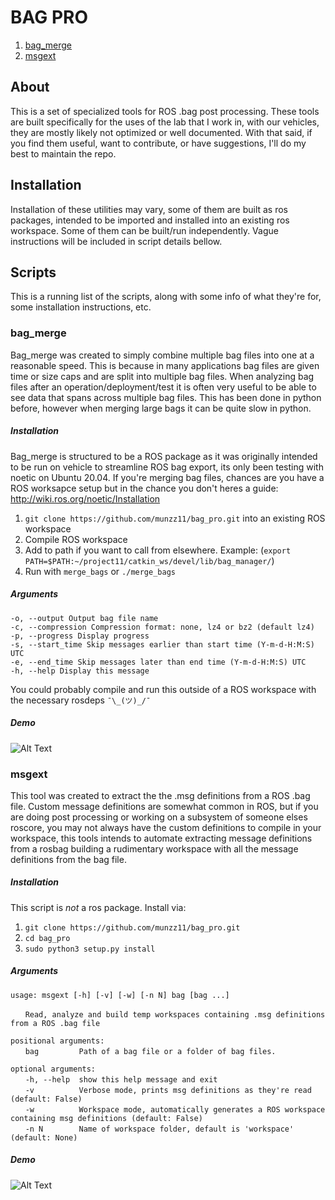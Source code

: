 # BAG PRO

1. [ bag_merge ](#bag_merge)
2. [ msgext ](#msgext)

## About
This is a set of specialized tools for ROS .bag post processing. These tools are built specifically for the uses of the lab that I work in, with our vehicles, they are mostly likely not optimized or well documented. With that said, if you find them useful, want to contribute, or have suggestions, I'll do my best to maintain the repo.

## Installation
Installation of these utilities may vary, some of them are built as ros packages, intended to be imported and installed into an existing ros workspace. Some of them can be built/run independently. Vague instructions will be included in script details bellow. 

## Scripts

This is a running list of the scripts, along with some info of what they're for, some installation instructions, etc.


<a name="#bag_merge"></a>

### bag_merge

Bag_merge was created to simply combine multiple bag files into one at a reasonable speed. This is because in many applications bag files are given time or size caps and are split into multiple bag files. When analyzing bag files after an operation/deployment/test it is often very useful to be able to see data that spans across multiple bag files. 
This has been done in python before, however when merging large bags it can be quite slow in python.

##### Installation
Bag_merge is structured to be a ROS package as it was originally intended to be run on vehicle to streamline ROS bag export, its only been testing with noetic on Ubuntu 20.04. 
If you're merging bag files, chances are you have a ROS worksapce setup but in the chance you don't heres a guide: http://wiki.ros.org/noetic/Installation
1. `git clone https://github.com/munzz11/bag_pro.git` into an existing ROS workspace
2. Compile ROS workspace
3. Add to path if you want to call from elsewhere. Example: (`export PATH=$PATH:~/project11/catkin_ws/devel/lib/bag_manager/`)
4. Run with `merge_bags` or `./merge_bags`

##### Arguments 
`-o, --output Output bag file name`<br />
`-c, --compression Compression format: none, lz4 or bz2 (default lz4)`<br />
`-p, --progress Display progress`<br />
`-s, --start_time Skip messages earlier than start time (Y-m-d-H:M:S) UTC`<br />
`-e, --end_time Skip messages later than end time (Y-m-d-H:M:S) UTC`<br />
`-h, --help Display this message`<br />

You could probably compile and run this outside of a ROS workspace with the necessary rosdeps  `¯\_(ツ)_/¯`

##### Demo
![Alt Text](https://i.ibb.co/tYWq8qv/merge-bag-example.gif)

<a name="#msgext"></a>

### msgext
This tool was created to extract the the .msg definitions from a ROS .bag file. Custom message definitions are somewhat common in ROS, but if you are doing post processing or working on a subsystem of someone elses roscore, you may not always have the custom definitions to compile in your workspace, this tools intends to automate extracting message definitions from a rosbag building a rudimentary workspace with all the message definitions from the bag file.

##### Installation 
This script is *not* a ros package. Install via:
1. `git clone https://github.com/munzz11/bag_pro.git` 
2. `cd bag_pro`
3. `sudo python3 setup.py install`

##### Arguments
`usage: msgext [-h] [-v] [-w] [-n N] bag [bag ...]`<br />

&nbsp;&nbsp;&nbsp;&nbsp;&nbsp;&nbsp;`Read, analyze and build temp workspaces containing .msg definitions from a ROS .bag file`<br />

`positional arguments:`<br />
&nbsp;&nbsp;&nbsp;&nbsp;&nbsp;&nbsp;`bag         Path of a bag file or a folder of bag files.`<br />

`optional arguments:`<br />
&nbsp;&nbsp;&nbsp;&nbsp;&nbsp;&nbsp;`-h, --help  show this help message and exit`<br />
&nbsp;&nbsp;&nbsp;&nbsp;&nbsp;&nbsp;`-v          Verbose mode, prints msg definitions as they're read (default: False)`<br />
&nbsp;&nbsp;&nbsp;&nbsp;&nbsp;&nbsp;`-w          Workspace mode, automatically generates a ROS workspace containing msg definitions (default: False)`<br />
&nbsp;&nbsp;&nbsp;&nbsp;&nbsp;&nbsp;`-n N        Name of workspace folder, default is 'workspace' (default: None)`<br />

##### Demo
![Alt Text](https://i.ibb.co/gySYXmV/msgext-example.gif)